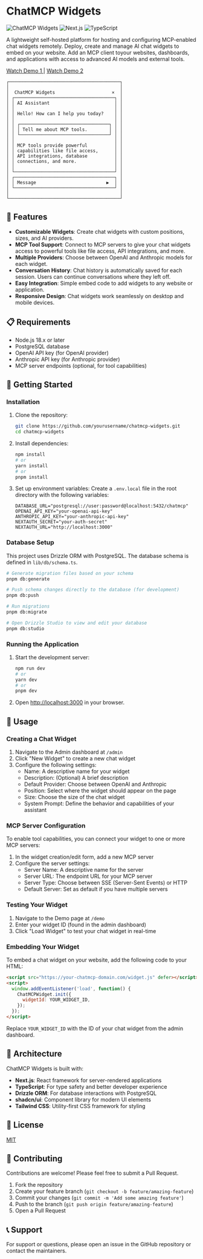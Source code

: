 # ChatMCP Widgets

![ChatMCP Widgets](https://img.shields.io/badge/ChatMCP-Widgets-blue?style=for-the-badge)
![Next.js](https://img.shields.io/badge/Next.js-15-black?style=for-the-badge&logo=next.js)
![TypeScript](https://img.shields.io/badge/TypeScript-5-blue?style=for-the-badge&logo=typescript)

A lightweight self-hosted platform for hosting and configuring MCP-enabled chat widgets remotely. Deploy, create and manage AI chat widgets to embed on your website. Add an MCP client toyour websites, dashboards, and applications with access to advanced AI models and external tools.

[Watch Demo 1 ](https://stream.new/v/CvQxjzLQ66402W90000neGB7YxAPIdRMxRspzQkO9hRwNI) | 
[Watch Demo 2 ](https://stream.new/v/CvQxjzLQ66402W90000neGB7YxAPIdRMxRspzQkO9hRwNI) 
```
┌─────────────────────────────────────────┐
│                                         │
│  ChatMCP Widgets                     ×  │
│ ┌─────────────────────────────────────┐ │
│ │ AI Assistant                        │ │
│ │                                     │ │
│ │ Hello! How can I help you today?    │ │
│ │                                     │ │
│ │ ┌─────────────────────────────────┐ │ │
│ │ │ Tell me about MCP tools.        │ │ │
│ │ └─────────────────────────────────┘ │ │
│ │                                     │ │
│ │ MCP tools provide powerful          │ │
│ │ capabilities like file access,      │ │
│ │ API integrations, database          │ │
│ │ connections, and more.              │ │
│ │                                     │ │
│ └─────────────────────────────────────┘ │
│ ┌─────────────────────────────────────┐ │
│ │ Message                          ▶  │ │
│ └─────────────────────────────────────┘ │
│                                         │
└─────────────────────────────────────────┘
```

## 🌟 Features

- **Customizable Widgets**: Create chat widgets with custom positions, sizes, and AI providers.
- **MCP Tool Support**: Connect to MCP servers to give your chat widgets access to powerful tools like file access, API integrations, and more.
- **Multiple Providers**: Choose between OpenAI and Anthropic models for each widget.
- **Conversation History**: Chat history is automatically saved for each session. Users can continue conversations where they left off.
- **Easy Integration**: Simple embed code to add widgets to any website or application.
- **Responsive Design**: Chat widgets work seamlessly on desktop and mobile devices.

## 📋 Requirements

- Node.js 18.x or later
- PostgreSQL database
- OpenAI API key (for OpenAI provider)
- Anthropic API key (for Anthropic provider)
- MCP server endpoints (optional, for tool capabilities)

## 🚀 Getting Started

### Installation

1. Clone the repository:
   ```bash
   git clone https://github.com/yourusername/chatmcp-widgets.git
   cd chatmcp-widgets
   ```

2. Install dependencies:
   ```bash
   npm install
   # or
   yarn install
   # or
   pnpm install
   ```

3. Set up environment variables:
   Create a `.env.local` file in the root directory with the following variables:
   ```
   DATABASE_URL="postgresql://user:password@localhost:5432/chatmcp"
   OPENAI_API_KEY="your-openai-api-key"
   ANTHROPIC_API_KEY="your-anthropic-api-key"
   NEXTAUTH_SECRET="your-auth-secret"
   NEXTAUTH_URL="http://localhost:3000"
   ```

### Database Setup

This project uses Drizzle ORM with PostgreSQL. The database schema is defined in `lib/db/schema.ts`.

```bash
# Generate migration files based on your schema
pnpm db:generate

# Push schema changes directly to the database (for development)
pnpm db:push

# Run migrations
pnpm db:migrate

# Open Drizzle Studio to view and edit your database
pnpm db:studio
```

### Running the Application

1. Start the development server:
   ```bash
   npm run dev
   # or
   yarn dev
   # or
   pnpm dev
   ```

2. Open [http://localhost:3000](http://localhost:3000) in your browser.

## 🧰 Usage

### Creating a Chat Widget

1. Navigate to the Admin dashboard at `/admin`
2. Click "New Widget" to create a new chat widget
3. Configure the following settings:
   - Name: A descriptive name for your widget
   - Description: (Optional) A brief description
   - Default Provider: Choose between OpenAI and Anthropic
   - Position: Select where the widget should appear on the page
   - Size: Choose the size of the chat widget
   - System Prompt: Define the behavior and capabilities of your assistant

### MCP Server Configuration

To enable tool capabilities, you can connect your widget to one or more MCP servers:

1. In the widget creation/edit form, add a new MCP server
2. Configure the server settings:
   - Server Name: A descriptive name for the server
   - Server URL: The endpoint URL for your MCP server
   - Server Type: Choose between SSE (Server-Sent Events) or HTTP
   - Default Server: Set as default if you have multiple servers

### Testing Your Widget

1. Navigate to the Demo page at `/demo`
2. Enter your widget ID (found in the admin dashboard)
3. Click "Load Widget" to test your chat widget in real-time

### Embedding Your Widget

To embed a chat widget on your website, add the following code to your HTML:

```html
<script src="https://your-chatmcp-domain.com/widget.js" defer></script>
<script>
  window.addEventListener('load', function() {
    ChatMCPWidget.init({
      widgetId: YOUR_WIDGET_ID,
    });
  });
</script>
```

Replace `YOUR_WIDGET_ID` with the ID of your chat widget from the admin dashboard.

## 🧩 Architecture

ChatMCP Widgets is built with:

- **Next.js**: React framework for server-rendered applications
- **TypeScript**: For type safety and better developer experience
- **Drizzle ORM**: For database interactions with PostgreSQL
- **shadcn/ui**: Component library for modern UI elements
- **Tailwind CSS**: Utility-first CSS framework for styling

## 📝 License

[MIT](LICENSE)

## 🤝 Contributing

Contributions are welcome! Please feel free to submit a Pull Request.

1. Fork the repository
2. Create your feature branch (`git checkout -b feature/amazing-feature`)
3. Commit your changes (`git commit -m 'Add some amazing feature'`)
4. Push to the branch (`git push origin feature/amazing-feature`)
5. Open a Pull Request

## 📞 Support

For support or questions, please open an issue in the GitHub repository or contact the maintainers.
